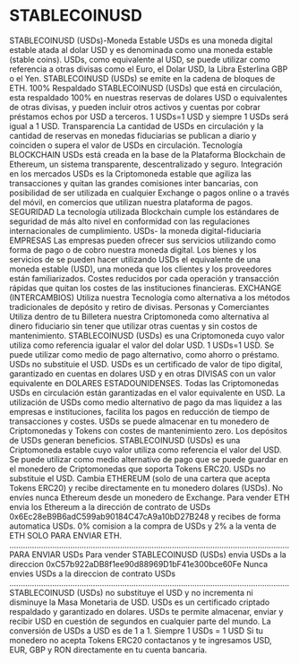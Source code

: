 # STABLECOINUSD
STABLECOINUSD (USDs)-Moneda Estable USDs es una moneda digital estable atada al dolar USD y es denominada como una moneda estable (stable coins). USDs, como equivalente al USD, se puede utilizar como referencia a otras divisas como el Euro, el Dolar USD, la Libra Esterlina GBP o el Yen. STABLECOINUSD (USDs) se emite en la cadena de bloques de ETH.  100% Respaldado STABLECOINUSD (USDs) que está en circulación, esta respaldado 100% en nuestras reservas de dolares USD o equivalentes de otras divisas, y pueden incluir otros activos y cuentas por cobrar préstamos echos por USD a terceros. 1 USDs=1 USD y siempre 1 USDs será igual a 1 USD.  Transparencia La cantidad de USDs en circulación y la cantidad de reservas en monedas fiduciarias se publican a diario y coinciden o supera el valor de USDs en circulación.  Tecnología BLOCKCHAIN USDs está creada en la base de la Plataforma Blockchain de Ethereum, un sistema transparente, descentralizado y seguro.  Integración en los mercados USDs es la Criptomoneda estable que agiliza las transacciones y quitan las grandes comisiones inter bancarias, con posibilidad de ser utilizada en cualquier Exchange o pagos online o a través del móvil, en comercios que utilizan nuestra plataforma de pagos.  SEGURIDAD La tecnología utilizada Blockchain cumple los estándares de seguridad de más alto nivel en conformidad con las regulaciones internacionales de cumplimiento.  USDs- la moneda digital-fiduciaria EMPRESAS Las empresas pueden ofrecer sus servicios utilizando como forma de pago o de cobro nuestra moneda digital. Los bienes y los servicios de se pueden hacer utilizando USDs el equivalente de una moneda estable (USD), una moneda que los clientes y los proveedores están familiarizados. Costes reducidos por cada operación y transacción rápidas que quitan los costes de las instituciones financieras.  EXCHANGE (INTERCAMBIOS) Utiliza nuestra Tecnología como alternativa a los métodos tradicionales de depósito y retiro de divisas.  Personas y Comerciantes  Utiliza dentro de tu Billetera nuestra Criptomoneda como alternativa al dinero fiduciario sin tener que utilizar otras cuentas y sin costos de mantenimiento.
STABLECOINUSD (USDs) es una Criptomoneda cuyo valor utiliza como referencia igualar el valor del dolar USD. 
1 USDs=1 USD.
Se puede utilizar como medio de pago alternativo, como ahorro o préstamo. 
USDs no substituie el USD. USDs es un certificado de valor de tipo digital, garantizado en cuentas en dolares USD y en otras DIVISAS con un valor equivalente en DOLARES ESTADOUNIDENSES. 
Todas las Criptomonedas USDs en circulación están garantizadas en el valor equivalente en USD. 
La utilización de USDs como medio alternativo de pago da mas liquidez a las empresas e instituciones, facilita los pagos en reducción de tiempo de transacciones y costes.
USDs se puede almacenar en tu monedero de Criptomonedas y Tokens con costes de mantenimiento zero.
Los depósitos de USDs generan beneficios.
STABLECOINUSD (USDs) es una Criptomoneda estable cuyo valor utiliza como referencia el valor del USD. Se puede utilizar como medio alternativo de pago que se puede guardar en el monedero de Criptomonedas que soporta Tokens ERC20. USDs no substituie el USD.
Cambia ETHEREUM (solo de una cartera que acepta Tokens ERC20) y recibe directamente en tu monedero dolares (USDs).
No envíes nunca Ethereum desde un monedero de Exchange.
Para vender ETH envia los Ethereum a la dirección de contrato de USDs 0x6Ec28eB9B6adC599ab90184C47cA9a10bD27B248
y recibes de forma automatica USDs. 0% comision a la compra de USDs y 2% a la venta de ETH
SOLO PARA ENVIAR ETH.
............................................................................................................................
PARA ENVIAR USDs
Para vender STABLECOINUSD (USDs) envia USDs a la direccion 0xC57b922aDB8f1ee90d88969D1bF41e300bce60Fe
Nunca envies USDs a la direccion de contrato USDs
............................................................................................................................
STABLECOINUSD (USDs) no substituye  el USD y no incrementa ni disminuye la Masa Monetaria de USD. USDs es un certificado criptado respaldado y garantizado en dolares. USDs te permite almacenar, enviar y recibir USD en cuestión de segundos en cualquier parte del mundo.
La conversión de USDs a USD es de 1 a 1. Siempre 
1 USDs = 1 USD
Si tu monedero no acepta Tokens ERC20 contactanos y te ingresamos USD, EUR, GBP y RON directamente en tu cuenta bancaria.
